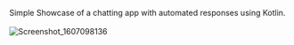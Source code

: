 Simple Showcase of a chatting app with automated responses using Kotlin.
\
\
![Screenshot_1607098136](https://user-images.githubusercontent.com/51417052/101188996-bfed0100-3656-11eb-984d-d36ca16ee09b.png)
